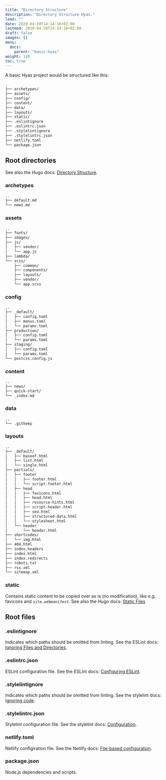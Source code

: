 ```yaml
---
title: "Directory Structure"
description: "Directory Structure Hyas."
lead: ""
date: 2020-04-20T14:14:16+02:00
lastmod: 2020-04-20T14:14:16+02:00
draft: false
images: []
menu: 
  docs:
    parent: "basic-hyas"
weight: 110
toc: true
---
```


A basic Hyas project would be structured like this:

```bash
.
├── archetypes/
├── assets/
├── config/
├── content/
├── data/
├── layouts/
├── static/
├── .eslintignore
├── .eslintrc.json
├── .stylelintignore
├── .stylelintrc.json
├── netlify.toml
└── package.json
```

## Root directories

See also the Hugo docs: [Directory Structure](https://gohugo.io/getting-started/directory-structure/).

### archetypes

```bash
..
├── default.md
└── news.md
```

### assets

```bash
..
├── fonts/
├── images/
├── js/
│   ├── vendor/
│   └── app.js
├── lambda/
└── scss/
    ├── common/
    ├── components/
    ├── layouts/
    ├── vendor/
    └── app.scss
```

### config

```bash
..
├── _default/
│   ├── config.toml
│   ├── menus.toml
│   └── params.toml
├── production/
│   ├── config.toml
│   └── params.toml
├── staging/
│   ├── config.toml
│   └── params.toml
└── postcss.config.js
```

### content

```bash
..
├── news/
├── quick-start/
└── _index.md
```

### data

```bash
..
└── .gitkeep
```

### layouts

```bash
..
├── _default/
│   ├── baseof.html
│   ├── list.html
│   └── single.html
├── partials/
│   ├── footer
│   │   ├── footer.html
│   │   └── script-footer.html
│   ├── head
│   │   ├── favicons.html
│   │   ├── head.html
│   │   ├── resource-hints.html
│   │   ├── script-header.html
│   │   ├── seo.html
│   │   ├── structured-data.html
│   │   └── stylesheet.html
│   └── header
│       └── header.html
├── shortcodes/
│   └── img.html
├── 404.html
├── index.headers
├── index.html
├── index.redirects
├── robots.txt
├── rss.xml
└── sitemap.xml
```

### static

Contains static content to be copied over as is (no modification), like e.g. favicons and `site.webmanifest`. See also the Hugo docs: [Static Files](https://gohugo.io/content-management/static-files/)

## Root files

### .eslintignore

Indicates which paths should be omitted from linting. See the ESLint docs: [Ignoring Files and Directories](https://eslint.org/docs/user-guide/configuring#ignoring-files-and-directories).

### .eslintrc.json

ESLint configuration file. See the ESLint docs: [Configuring ESLint](https://eslint.org/docs/user-guide/configuring).

### .stylelintignore

Indicates which paths should be omitted from linting. See the stylelint docs: [Ignoring code](https://stylelint.io/user-guide/ignore-code).

### .stylelintrc.json

Stylelint configuration file. See the stylelint docs: [Configuration](https://stylelint.io/user-guide/configure).

### netlify.toml

Netlify configiration file. See the Netlify docs: [File-based configuration](https://docs.netlify.com/configure-builds/file-based-configuration/).

### package.json

Node.js dependencies and scripts.
